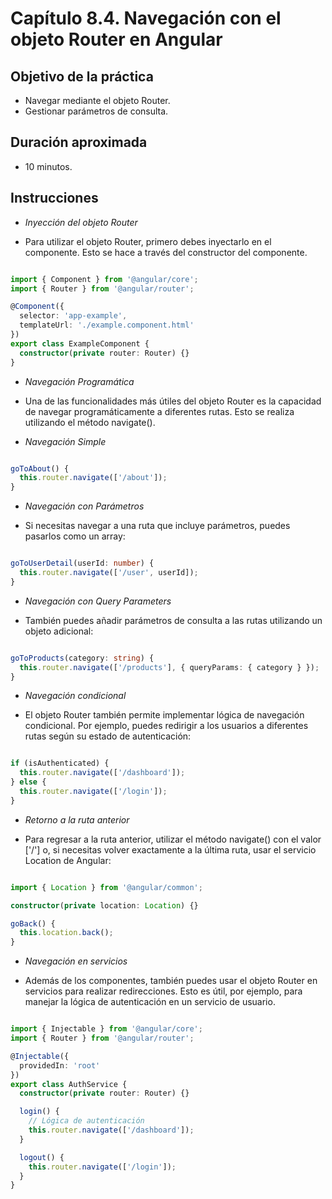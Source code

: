 # Capítulo 8.4. Navegación con el objeto Router en Angular

## Objetivo de la práctica
- Navegar mediante el objeto Router.
- Gestionar parámetros de consulta.
  
## Duración aproximada
- 10 minutos.

## Instrucciones 

- *Inyección del objeto Router*

- Para utilizar el objeto Router, primero debes inyectarlo en el componente. Esto se hace a través del constructor del componente.

```typescript

import { Component } from '@angular/core';
import { Router } from '@angular/router';

@Component({
  selector: 'app-example',
  templateUrl: './example.component.html'
})
export class ExampleComponent {
  constructor(private router: Router) {}
}

```

- *Navegación Programática*

- Una de las funcionalidades más útiles del objeto Router es la capacidad de navegar programáticamente a diferentes rutas. Esto se realiza utilizando el método navigate().

- *Navegación Simple*
```typescript

goToAbout() {
  this.router.navigate(['/about']);
}
```

- *Navegación con Parámetros*

- Si necesitas navegar a una ruta que incluye parámetros, puedes pasarlos como un array:

```typescript

goToUserDetail(userId: number) {
  this.router.navigate(['/user', userId]);
}
```

- *Navegación con Query Parameters*

- También puedes añadir parámetros de consulta a las rutas utilizando un objeto adicional:

```typescript

goToProducts(category: string) {
  this.router.navigate(['/products'], { queryParams: { category } });
}
```
- *Navegación condicional*

- El objeto Router también permite implementar lógica de navegación condicional. Por ejemplo, puedes redirigir a los usuarios a diferentes rutas según su estado de autenticación:

```typescript

if (isAuthenticated) {
  this.router.navigate(['/dashboard']);
} else {
  this.router.navigate(['/login']);
}
```

- *Retorno a la ruta anterior*

- Para regresar a la ruta anterior, utilizar el método navigate() con el valor ['/'] o, si necesitas volver exactamente a la última ruta, usar el servicio Location de Angular:

```typescript

import { Location } from '@angular/common';

constructor(private location: Location) {}

goBack() {
  this.location.back();
}
```

- *Navegación en servicios*

- Además de los componentes, también puedes usar el objeto Router en servicios para realizar redirecciones. Esto es útil, por ejemplo, para manejar la lógica de autenticación en un servicio de usuario.

```typescript

import { Injectable } from '@angular/core';
import { Router } from '@angular/router';

@Injectable({
  providedIn: 'root'
})
export class AuthService {
  constructor(private router: Router) {}

  login() {
    // Lógica de autenticación
    this.router.navigate(['/dashboard']);
  }

  logout() {
    this.router.navigate(['/login']);
  }
}
```

